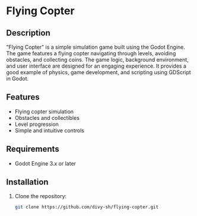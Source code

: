 # Flying Copter

## Description
"Flying Copter" is a simple simulation game built using the Godot Engine. The game features a flying copter navigating through levels, avoiding obstacles, and collecting coins. The game logic, background environment, and user interface are designed for an engaging experience. It provides a good example of physics, game development, and scripting using GDScript in Godot.

## Features
- Flying copter simulation
- Obstacles and collectibles
- Level progression
- Simple and intuitive controls

## Requirements
- Godot Engine 3.x or later

## Installation
1. Clone the repository:
   ```bash
   git clone https://github.com/divy-sh/flying-copter.git
